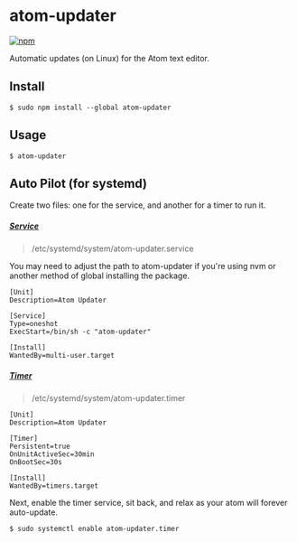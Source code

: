 # atom-updater
[![npm](https://img.shields.io/npm/dm/atom-updater.svg)](https://www.npmjs.com/package/atom-updater)

Automatic updates (on Linux) for the Atom text editor.

## Install

```
$ sudo npm install --global atom-updater
```

## Usage

```
$ atom-updater
```

## Auto Pilot (for systemd)

Create two files: one for the service, and another for a timer to run it.

##### [Service](https://github.com/mehcode/atom-updater/blob/master/systemd/atom-updater.service)

> /etc/systemd/system/atom-updater.service

You may need to adjust the path to atom-updater if you're using nvm or another method of global installing the package.

```
[Unit]
Description=Atom Updater

[Service]
Type=oneshot
ExecStart=/bin/sh -c "atom-updater"

[Install]
WantedBy=multi-user.target
```

##### [Timer](https://github.com/mehcode/atom-updater/blob/master/systemd/atom-updater.timer)

> /etc/systemd/system/atom-updater.timer

```
[Unit]
Description=Atom Updater

[Timer]
Persistent=true
OnUnitActiveSec=30min
OnBootSec=30s

[Install]
WantedBy=timers.target
```

Next, enable the timer service, sit back, and relax as your atom will forever auto-update.

```
$ sudo systemctl enable atom-updater.timer
```
